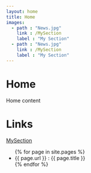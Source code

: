 ```yaml
---
layout: home
title: Home
images:
  - path : "News.jpg"
    link : /MySection
    label : "My Section"
  - path : "News.jpg"
    link : /MySection
    label : "My Section"
---
```


# Home

Home content

# Links

[MySection](/MySection)

<ul>
  {% for page in site.pages %}
    <li>{{ page.url }} : {{ page.title }}</li>
  {% endfor %}
</ul>
